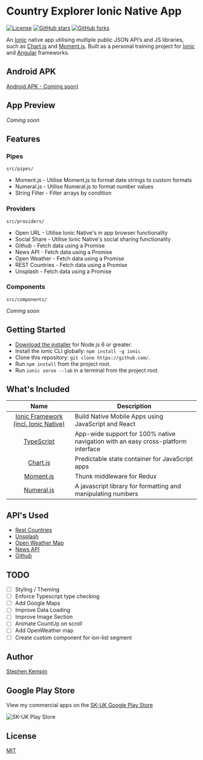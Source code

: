 # Country Explorer Ionic Native App

[![License](https://img.shields.io/badge/license-MIT-blue.svg?style=flat-square)](https://github.com/SKempin/ionic-country-explorer/blob/master/LICENSE)
[![GitHub stars](https://img.shields.io/github/stars/SKempin/ionic-country-explorer.svg?style=flat-square)](https://github.com/SKempin/ionic-country-explorer/stargazers)
[![GitHub forks](https://img.shields.io/github/forks/SKempin/ionic-country-explorer.svg?style=flat-square)](https://github.com/SKempin/ionic-country-explorer/network)

An [Ionic](https://ionicframework.com/) native app utilising multiple public JSON API’s and JS libraries, such as [Chart.js](https://www.chartjs.org/) and [Moment.js](https://momentjs.com/). Built as a personal training project for [Ionic](https://ionicframework.com/) and [Angular](https://angular.io/) frameworks.

<!-- GIF example here  -->

## Android APK

[Android APK - Coming soon)](TBC)

## App Preview

_Coming soon_

## Features

### Pipes 
`src/pipes/`

- Moment.js - Utilise Moment.js to format date strings to custom formats
- Numeral.js - Utilise Numeral.js to format number values
- String Filter - Filter arrays by condition

### Providers
`src/providers/`

- Open URL - Utilise Ionic Native's in app browser functionality
- Social Share - Utilise Ionic Native's social sharing functionality
- Github - Fetch data using a Promise 
- News API - Fetch data using a Promise 
- Open Weather - Fetch data using a Promise 
- REST Countries - Fetch data using a Promise 
- Unsplash - Fetch data using a Promise 

### Components
`src/components/`

_Coming soon_

## Getting Started

- [Download the installer](https://nodejs.org/) for Node.js 6 or greater.
- Install the ionic CLI globally: `npm install -g ionic`
- Clone this repository: `git clone https://github.com/`.
- Run `npm install` from the project root.
- Run `ionic serve --lab` in a terminal from the project root.

## What's Included

| Name                                                                | Description                                                                       |
| :-----------------------------------------------------------------: | --------------------------------------------------------------------------------- |
| [Ionic Framework (incl. Ionic Native)](https://ionicframework.com/) | Build Native Mobile Apps using JavaScript and React                               |
| [TypeScript](https://www.typescriptlang.org)                        | App-wide support for 100% native navigation with an easy cross-platform interface |
| [Chart.js](https://www.chartjs.org/)                                | Predictable state container for JavaScript apps                                   |
| [Moment.js](https://momentjs.com/)                                  | Thunk middleware for Redux                                                        |
| [Numeral.js](http://numeraljs.com/)                                 | A javascript library for formatting and manipulating numbers                      |

## API's Used

- [Rest Countries](https://restcountries.eu/)
- [Unsplash](https://unsplash.com/developers)
- [Open Weather Map](https://openweathermap.org/api)
- [News API](https://newsapi.org/)
- [Github](https://developer.github.com/v3/)

## TODO

- [ ] Styling / Theming
- [ ] Enforce Typescript type checking
- [ ] Add Google Maps
- [ ] Improve Data Loading
- [ ] Improve Image Section
- [ ] Animate CountUp on scroll
- [ ] Add OpenWeather map
- [ ] Create custom component for ion-list segment

## Author

[Stephen Kempin](http://www.stephenkempin.co.uk)

## Google Play Store

View my commercial apps on the [SK-UK Google Play Store](https://play.google.com/store/apps/developer?id=SK+-+UK)

![SK-UK Play Store](https://developer.android.com/images/brand/en_generic_rgb_wo_45.png)

## License

[MIT](https://github.com/SKempin/ionic-country-explorer/blob/master/LICENSE)
